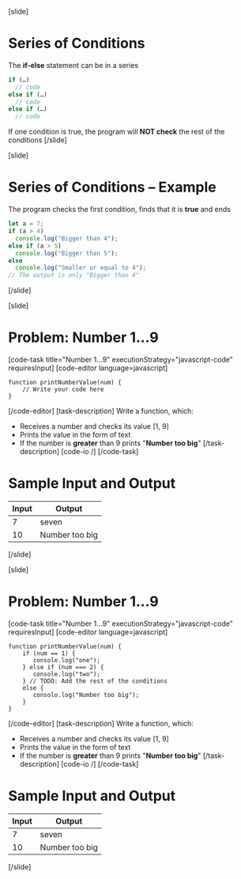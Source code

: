 [slide]
# Series of Conditions
The **if-else** statement can be in a series
```js
if (…) 
  // code
else if (…) 
  // code
else if (…) 
  // code
```
If one condition is true, the program will **NOT check** the rest of the conditions
[/slide]

[slide]
# Series of Conditions – Example
The program checks the first condition, finds that it is **true** and ends
```js
let a = 7;
if (a > 4) 
  console.log("Bigger than 4"); 
else if (a > 5)
  console.log("Bigger than 5"); 
else 
  console.log("Smaller or equal to 4"); 
// The output is only "Bigger than 4" 
```
[/slide]

[slide]
# Problem: Number 1...9
[code-task title="Number 1...9" executionStrategy="javascript-code" requiresInput]
[code-editor language=javascript]
```
function printNumberValue(num) {
    // Write your code here
}
```
[/code-editor]
[task-description]
Write a function, which: 
* Receives a number and checks its value [1, 9]
* Prints the value in the form of text
* If the number is **greater** than 9 prints "**Number too big**"
[/task-description]
[code-io /]
[/code-task]
# Sample Input and Output
|Input|Output|
|-----|------|
|7|seven|
|10|Number too big|
[/slide]

[slide]
# Problem: Number 1...9
[code-task title="Number 1...9" executionStrategy="javascript-code" requiresInput]
[code-editor language=javascript]
```
function printNumberValue(num) {
    if (num == 1) {
       console.log("one");
    } else if (num === 2) {
       console.log("two");
    } // TODO: Add the rest of the conditions
    else {
       consolo.log("Number too big");
    }
}
```
[/code-editor]
[task-description]
Write a function, which: 
* Receives a number and checks its value [1, 9]
* Prints the value in the form of text
* If the number is **greater** than 9 prints "**Number too big**"
[/task-description]
[code-io /]
[/code-task]
# Sample Input and Output
|Input|Output|
|-----|------|
|7|seven|
|10|Number too big|
[/slide]